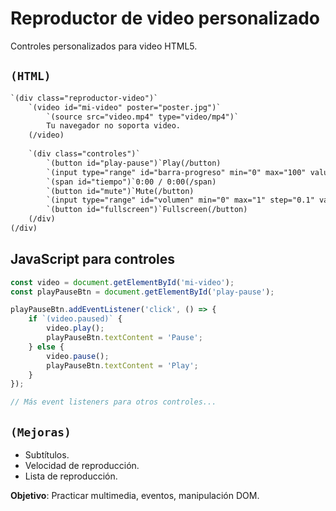 # Reproductor de video personalizado

Controles personalizados para video HTML5.

## ``(HTML)``

```html
`(div class="reproductor-video")`
    `(video id="mi-video" poster="poster.jpg")`
        `(source src="video.mp4" type="video/mp4")`
        Tu navegador no soporta video.
    (/video)
    
    `(div class="controles")`
        `(button id="play-pause")`Play(/button)
        `(input type="range" id="barra-progreso" min="0" max="100" value="0")`
        `(span id="tiempo")`0:00 / 0:00(/span)
        `(button id="mute")`Mute(/button)
        `(input type="range" id="volumen" min="0" max="1" step="0.1" value="1")`
        `(button id="fullscreen")`Fullscreen(/button)
    (/div)
(/div)
```

## JavaScript para controles

```javascript
const video = document.getElementById('mi-video');
const playPauseBtn = document.getElementById('play-pause');

playPauseBtn.addEventListener('click', () => {
    if `(video.paused)` {
        video.play();
        playPauseBtn.textContent = 'Pause';
    } else {
        video.pause();
        playPauseBtn.textContent = 'Play';
    }
});

// Más event listeners para otros controles...
```

## ``(Mejoras)``

- Subtítulos.
- Velocidad de reproducción.
- Lista de reproducción.

**Objetivo**: Practicar multimedia, eventos, manipulación DOM.